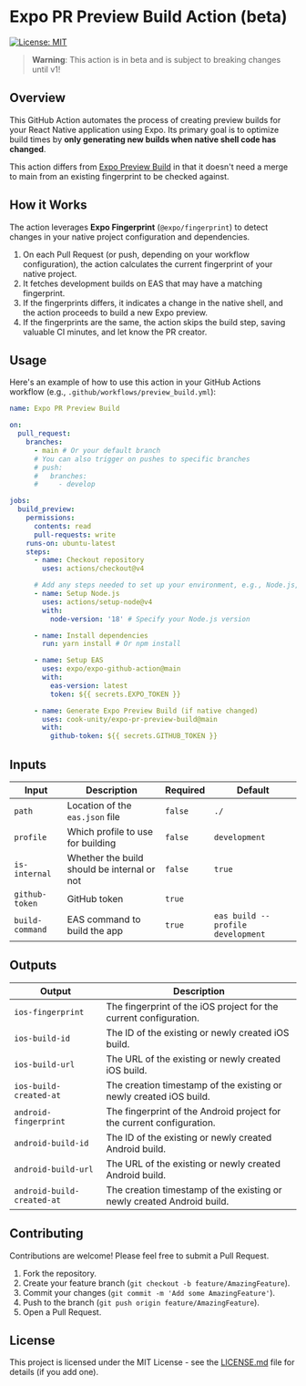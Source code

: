 # Expo PR Preview Build Action (beta)

[![License: MIT](https://img.shields.io/badge/License-MIT-yellow.svg)](https://opensource.org/licenses/MIT)

> **Warning**: This action is in beta and is subject to breaking changes until v1!

## Overview

This GitHub Action automates the process of creating preview builds for your React Native application using Expo. Its primary goal is to optimize build times by **only generating new builds when native shell code has changed**.

This action differs from [Expo Preview Build](https://github.com/expo/expo-github-action/tree/main/preview-build) in that it doesn't need a merge to main from an existing fingerprint to be checked against.


## How it Works

The action leverages **Expo Fingerprint** (`@expo/fingerprint`) to detect changes in your native project configuration and dependencies.

1.  On each Pull Request (or push, depending on your workflow configuration), the action calculates the current fingerprint of your native project.
2.  It fetches development builds on EAS that may have a matching fingerprint.
3.  If the fingerprints differs, it indicates a change in the native shell, and the action proceeds to build a new Expo preview.
4.  If the fingerprints are the same, the action skips the build step, saving valuable CI minutes, and let know the PR creator.

## Usage

Here's an example of how to use this action in your GitHub Actions workflow (e.g., `.github/workflows/preview_build.yml`):

```yaml
name: Expo PR Preview Build

on:
  pull_request:
    branches:
      - main # Or your default branch
      # You can also trigger on pushes to specific branches
      # push:
      #   branches:
      #     - develop

jobs:
  build_preview:
    permissions:
      contents: read
      pull-requests: write
    runs-on: ubuntu-latest
    steps:
      - name: Checkout repository
        uses: actions/checkout@v4

      # Add any steps needed to set up your environment, e.g., Node.js, Yarn/NPM install
      - name: Setup Node.js
        uses: actions/setup-node@v4
        with:
          node-version: '18' # Specify your Node.js version

      - name: Install dependencies
        run: yarn install # Or npm install

      - name: Setup EAS
        uses: expo/expo-github-action@main
        with:
          eas-version: latest
          token: ${{ secrets.EXPO_TOKEN }}

      - name: Generate Expo Preview Build (if native changed)
        uses: cook-unity/expo-pr-preview-build@main
        with:
          github-token: ${{ secrets.GITHUB_TOKEN }}
```

## Inputs

| Input           | Description                        | Required | Default                          |
|-----------------|------------------------------------|----------|----------------------------------|
| `path`          | Location of the `eas.json` file    | `false`  | `./`                             |
| `profile`       | Which profile to use for building  | `false`  | `development`                    |
| `is-internal`   | Whether the build should be internal or not | `false`  | `true`                           |
| `github-token`  | GitHub token                       | `true`   |                                  |
| `build-command` | EAS command to build the app       | `true`   | `eas build --profile development`|

## Outputs

| Output                   | Description                                                              |
|--------------------------|--------------------------------------------------------------------------|
| `ios-fingerprint`        | The fingerprint of the iOS project for the current configuration.        |
| `ios-build-id`           | The ID of the existing or newly created iOS build.                       |
| `ios-build-url`          | The URL of the existing or newly created iOS build.                      |
| `ios-build-created-at`   | The creation timestamp of the existing or newly created iOS build.       |
| `android-fingerprint`    | The fingerprint of the Android project for the current configuration.    |
| `android-build-id`       | The ID of the existing or newly created Android build.                   |
| `android-build-url`      | The URL of the existing or newly created Android build.                  |
| `android-build-created-at` | The creation timestamp of the existing or newly created Android build.   |

## Contributing

Contributions are welcome! Please feel free to submit a Pull Request.

1.  Fork the repository.
2.  Create your feature branch (`git checkout -b feature/AmazingFeature`).
3.  Commit your changes (`git commit -m 'Add some AmazingFeature'`).
4.  Push to the branch (`git push origin feature/AmazingFeature`).
5.  Open a Pull Request.

## License

This project is licensed under the MIT License - see the [LICENSE.md](LICENSE.md) file for details (if you add one).